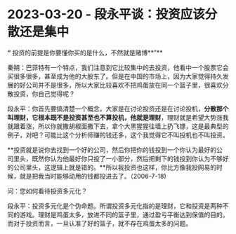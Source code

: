 # 2023-03-20 - 段永平谈：投资应该分散还是集中

**“** 投资的前提是你要懂你买的是什么，不然就是赌博**”**

秦朔：巴菲特有一个特点，我们注意到它比较集中的去投资，他看中一个股票它会买很多很多，甚至成为他的大股东了。但是在中国的市场上，因为大家觉得持久发展的好公司并不是很多，所以大家比较喜欢不把鸡蛋放在同一个篮子里，很喜欢分散投资，你自己觉得呢？

段永平：你首先要搞清楚一个概念，大家是在讨论投资还是在讨论投机，**分散那个叫理财，它根本既不是投资甚至也不算投机，他就是理财**，理财就是希望大势涨我就跟着涨，所以你就撒胡椒面撒下去，拿个大黑猩猩往墙上扔飞镖，这是最典型的例子，对吧？可能比这个分析师赚的钱还多，这个我觉得它不叫投机也不叫投资。

**投资就是说你去找到一个好的公司，然后你把你的钱投到一个你认为最好的公司里头，既然你认为他最好你只投了一小部分，然后把剩下的钱投到你认为不够好的公司里头，这逻辑上就是错的。**所以我投资也这样，你比方像我投网易的时候，就是把我当时能够动用的钱都投进去了。（2006-7-18)

问：您如何看待投资多元化？

段永平：投资多元化是个伪命题。所谓投资多元化指的是理财，它和投资是两种不同的游戏。理财是鸡蛋太多，放进不同的篮子里，通过盈亏平衡达到保值的目的。而对于投资而言，一旦认准了好的篮子，就不存在鸡蛋太多的问题。